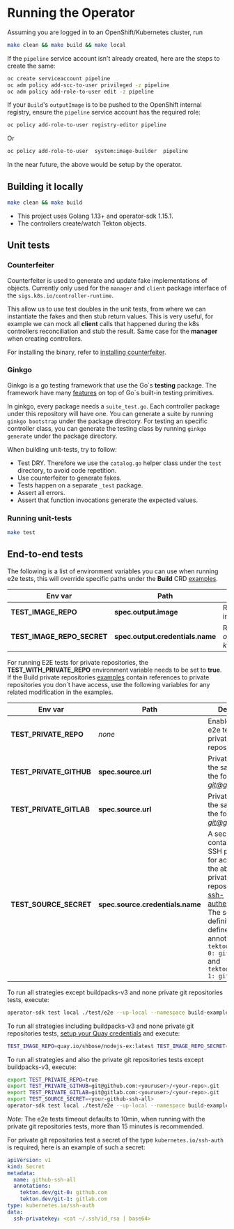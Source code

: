 
# Running the Operator

Assuming you are logged in to an OpenShift/Kubernetes cluster, run

```sh
make clean && make build && make local
```

If the `pipeline` service account isn't already created, here are the steps to create the same:

```sh
oc create serviceaccount pipeline
oc adm policy add-scc-to-user privileged -z pipeline
oc adm policy add-role-to-user edit -z pipeline
```

If your `Build`'s `outputImage` is to be pushed to the OpenShift internal registry, ensure the
`pipeline` service account has the required role:

```sh
oc policy add-role-to-user registry-editor pipeline
```

Or

```sh
oc policy add-role-to-user  system:image-builder  pipeline
```

In the near future, the above would be setup by the operator.


## Building it locally

```sh
make clean && make build
```


* This project uses Golang 1.13+ and operator-sdk 1.15.1.
* The controllers create/watch Tekton objects.

## Unit tests

### Counterfeiter

Counterfeiter is used to generate and update fake implementations of objects. Currently only used for the `manager` and `client` package interface of the `sigs.k8s.io/controller-runtime`.

This allow us to use test doubles in the unit tests, from where we can instantiate the fakes and then stub return values. This is very useful, for example we can mock all **client** calls that happened during the k8s controllers reconciliation and stub the result. Same case for the **manager** when creating controllers.

For installing the binary, refer to [installing counterfeiter](https://github.com/maxbrunsfeld/counterfeiter#installing-counterfeiter-to-gopathbin).

### Ginkgo

Ginkgo is a go testing framework that use the Go´s **testing** package. The framework have many [features](https://github.com/onsi/ginkgo#feature-list) on top of Go´s built-in testing primitives.

In ginkgo, every package needs a `suite_test.go`. Each controller package under this repository will have one. You can generate a suite by running `ginkgo bootstrap` under the package directory. For testing an specific controller class, you can generate the testing class by running `ginkgo generate` under the package directory.

When building unit-tests, try to follow:

* Test DRY. Therefore we use the `catalog.go` helper class under the `test` directory, to avoid code repetition.
* Use counterfeiter to generate fakes.
* Tests happen on a separate `_test` package.
* Assert all errors.
* Assert that function invocations generate the expected values.

### Running unit-tests

```sh
make test
```

## End-to-end tests

The following is a list of environment variables you can use when running e2e tests, this will override specific paths under the **Build** CRD [examples](samples/build).

Env var | Path | Definition
--- | --- | --- |
**TEST_IMAGE_REPO** | **spec.output.image** | Registry endpoint to push images |
**TEST_IMAGE_REPO_SECRET** | **spec.output.credentials.name** | Registry endpoint secret(_usually of the type kubernetes.io/dockerconfigjson_) |

For running E2E tests for private repositories, the **TEST_WITH_PRIVATE_REPO** environment variable needs to be set to **true**.
If the Build private repositories [examples](test/data) contain references to private repositories you don´t have access, use
the following variables for any related modification in the examples.

Env var | Path | Definition
--- | --- | --- |
**TEST_PRIVATE_REPO** | _none_ | Enables running e2e tests for private repositories |
**TEST_PRIVATE_GITHUB** | **spec.source.url** | Private URL for the samples of the form *git@github.com* |
**TEST_PRIVATE_GITLAB** | **spec.source.url** | Private URL for the samples of the form *git@gitlab.com* |
**TEST_SOURCE_SECRET** | **spec.source.credentials.name** | A secret containing the SSH private key for accessing the above private repository. See [ssh-authentication](https://github.com/tektoncd/pipeline/blob/master/docs/auth.md#ssh-authentication-git). The secret definition must define two annotations: `tekton.dev/git-0: github.com` and `tekton.dev/git-1: gitlab.com`  |

To run all strategies except buildpacks-v3 and none private git repositories tests, execute:

```sh
operator-sdk test local ./test/e2e --up-local --namespace build-examples
```

To run all strategies including buildpacks-v3 and none private git repositories tests, [setup your Quay credentials](samples/buildstrategy/buildpacks-v3#try-it-) and execute:

```sh
TEST_IMAGE_REPO=quay.io/shbose/nodejs-ex:latest TEST_IMAGE_REPO_SECRET=regcred  operator-sdk test local ./test/e2e --up-local --namespace build-examples
```

To run all strategies and also the private git repositories tests except buildpacks-v3, execute:

```sh
export TEST_PRIVATE_REPO=true
export TEST_PRIVATE_GITHUB=git@github.com:<youruser>/<your-repo>.git
export TEST_PRIVATE_GITLAB=git@gitlab.com:<youruser>/<your-repo>.git
export TEST_SOURCE_SECRET=<your-github-ssh-all>
operator-sdk test local ./test/e2e --up-local --namespace build-examples --go-test-flags "-timeout=20m"
```

_Note:_ The e2e tests timeout defaults to 10min, when running with the private git repositories tests, more than 15 minutes is recommended.

For private git repositories test a secret of the type `kubernetes.io/ssh-auth` is required, here is an example of such a secret:

```yaml
apiVersion: v1
kind: Secret
metadata:
  name: github-ssh-all
  annotations:
    tekton.dev/git-0: github.com
    tekton.dev/git-1: gitlab.com
type: kubernetes.io/ssh-auth
data:
  ssh-privatekey: <cat ~/.ssh/id_rsa | base64>
```
